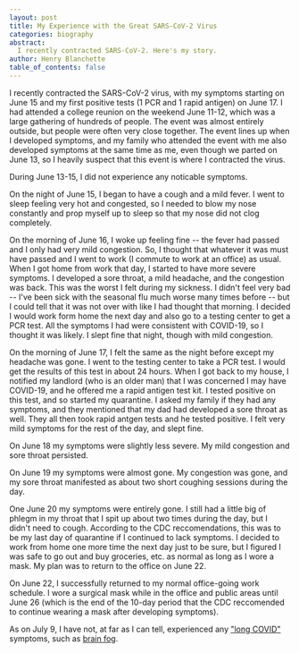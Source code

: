 ```yaml
---
layout: post
title: My Experience with the Great SARS-CoV-2 Virus
categories: biography
abstract:
  I recently contracted SARS-CoV-2. Here's my story.
author: Henry Blanchette
table_of_contents: false
---
```


I recently contracted the SARS-CoV-2 virus, with my symptoms starting on June 15
and my first positive tests (1 PCR and 1 rapid antigen) on June 17. I had
attended a college reunion on the weekend June 11-12, which was a large
gathering of hundreds of people. The event was almost entirely outside, but
people were often very close together. The event lines up when I developed
symptoms, and my family who attended the event with me also developed symptoms
at the same time as me, even though we parted on June 13, so I heavily suspect
that this event is where I contracted the virus.

During June 13-15, I did not experience any noticable symptoms.

On the night of June 15, I began to have a cough and a mild fever. I went to
sleep feeling very hot and congested, so I needed to blow my nose constantly and
prop myself up to sleep so that my nose did not clog completely. 

On the morning of June 16, I woke up feeling fine -- the fever had passed and I
only had very mild congestion. So, I thought that whatever it was must have
passed and I went to work (I commute to work at an office) as usual. When I got
home from work that day, I started to have more severe symptoms. I developed a
sore throat, a mild headache, and the congestion was back. This was the worst I
felt during my sickness. I didn't feel very bad -- I've been sick with the
seasonal flu much worse many times before -- but I could tell that it was not
over with like I had thought that morning. I decided I would work form home the
next day and also go to a testing center to get a PCR test. All the symptoms I
had were consistent with COVID-19, so I thought it was likely. I slept fine that
night, though with mild congestion.

On the morning of June 17, I felt the same as the night before except my
headache was gone. I went to the testing center to take a PCR test. I would get
the results of this test in about 24 hours. When I got back to my house, I
notified my landlord (who is an older man) that I was concerned I may have
COVID-19, and he offered me a rapid antigen test kit. I tested positive on this
test, and so started my quarantine. I asked my family if they had any symptoms,
and they mentioned that my dad had developed a sore throat as well. They all
then took rapid antgen tests and he tested positive. I felt very mild symptoms
for the rest of the day, and slept fine.

On June 18 my symptoms were slightly less severe. My mild congestion and sore
throat persisted.

On June 19 my symptoms were almost gone. My congestion was gone, and my sore
throat manifested as about two short coughing sessions during the day.

One June 20 my symptoms were entirely gone. I still had a little big of phlegm
in my throat that I spit up about two times during the day, but I didn't need to
cough. According to the CDC reccomendations, this was to be my last day of
quarantine if I continued to lack symptoms. I decided to work from home one more
time the next day just to be sure, but I figured I was safe to go out and buy
groceries, etc. as normal as long as I wore a mask. My plan was to return to the
office on June 22.

On June 22, I successfully returned to my normal office-going work schedule. I
wore a surgical mask while in the office and public areas until June 26 (which
is the end of the 10-day period that the CDC reccomended to continue wearing a
mask after developing symptoms).

As on July 9, I have not, at far as I can tell, experienced any ["long COVID"](https://www.cdc.gov/coronavirus/2019-ncov/long-term-effects/index.html)
symptoms, such as [brain fog](https://www.health.harvard.edu/blog/brain-fog-memory-and-attention-after-covid-19-202203172707).
